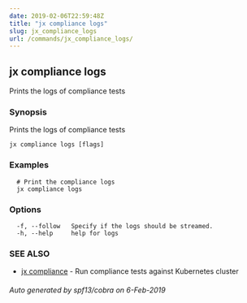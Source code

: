 ```yaml
---
date: 2019-02-06T22:59:48Z
title: "jx compliance logs"
slug: jx_compliance_logs
url: /commands/jx_compliance_logs/
---
```

## jx compliance logs

Prints the logs of compliance tests

### Synopsis

Prints the logs of compliance tests

```
jx compliance logs [flags]
```

### Examples

```
  # Print the compliance logs
  jx compliance logs
```

### Options

```
  -f, --follow   Specify if the logs should be streamed.
  -h, --help     help for logs
```

### SEE ALSO

* [jx compliance](/commands/jx_compliance/)	 - Run compliance tests against Kubernetes cluster

###### Auto generated by spf13/cobra on 6-Feb-2019
